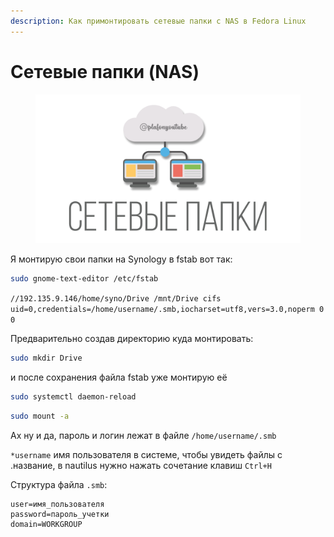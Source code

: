 ```yaml
---
description: Как примонтировать сетевые папки с NAS в Fedora Linux
---
```


# Сетевые папки (NAS)

<figure><img src="../../.gitbook/assets/dsdsajhhhhhhhhhhhhhhhhh.png" alt=""><figcaption></figcaption></figure>

Я монтирую свои папки на Synology в fstab вот так:

```bash
sudo gnome-text-editor /etc/fstab
```

`//192.135.9.146/home/syno/Drive /mnt/Drive cifs uid=0,credentials=/home/username/.smb,iocharset=utf8,vers=3.0,noperm 0 0`

Предварительно создав директорию куда монтировать:

```bash
sudo mkdir Drive
```

и после сохранения файла fstab уже монтирую её

```bash
sudo systemctl daemon-reload
```

```bash
sudo mount -a
```

Ах ну и да, пароль и логин лежат в файле `/home/username/.smb`

`*username` имя пользователя в системе, чтобы увидеть файлы с .название, в nautilus нужно нажать сочетание клавиш `Ctrl+H`

Структура файла `.smb`:

```
user=имя_пользователя
password=пароль_учетки
domain=WORKGROUP
```

